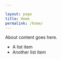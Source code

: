 ```yaml
---

layout: page
title: Home
permalink: /home/
---
```


About content goes here.

* A list item
* Another list item